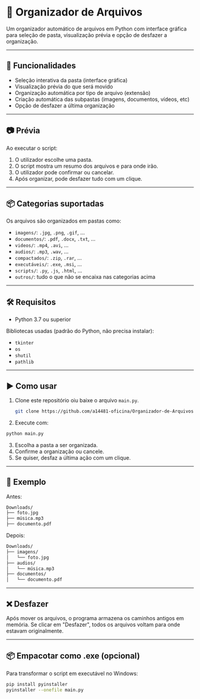 # 📂 Organizador de Arquivos

Um organizador automático de arquivos em Python com interface gráfica para seleção de pasta, visualização prévia e opção de desfazer a organização.

---

## 🚀 Funcionalidades

- Seleção interativa da pasta (interface gráfica)
- Visualização prévia do que será movido
- Organização automática por tipo de arquivo (extensão)
- Criação automática das subpastas (imagens, documentos, vídeos, etc)
- Opção de desfazer a última organização

---

## 📷 Prévia

Ao executar o script:

1. O utilizador escolhe uma pasta.
2. O script mostra um resumo dos arquivos e para onde irão.
3. O utilizador pode confirmar ou cancelar.
4. Após organizar, pode desfazer tudo com um clique.

---

## 📦 Categorias suportadas

Os arquivos são organizados em pastas como:

- `imagens/`: `.jpg`, `.png`, `.gif`, ...
- `documentos/`: `.pdf`, `.docx`, `.txt`, ...
- `videos/`: `.mp4`, `.avi`, ...
- `audios/`: `.mp3`, `.wav`, ...
- `compactados/`: `.zip`, `.rar`, ...
- `executáveis/`: `.exe`, `.msi`, ...
- `scripts/`: `.py`, `.js`, `.html`, ...
- `outros/`: tudo o que não se encaixa nas categorias acima

---

## 🛠️ Requisitos

- Python 3.7 ou superior

Bibliotecas usadas (padrão do Python, não precisa instalar):

- `tkinter`
- `os`
- `shutil`
- `pathlib`

---

## ▶️ Como usar

1. Clone este repositório oiu baixe o arquivo `main.py`.
   ```bash
   git clone https://github.com/a14481-oficina/Organizador-de-Arquivos
   
3. Execute com:

```bash
python main.py
```
3. Escolha a pasta a ser organizada.
4. Confirme a organização ou cancele.
5. Se quiser, desfaz a última ação com um clique.

---

## 🧪 Exemplo
Antes:

```bash
Downloads/
├── foto.jpg
├── música.mp3
├── documento.pdf
```
Depois:

```bash
Downloads/
├── imagens/
│   └── foto.jpg
├── audios/
│   └── música.mp3
├── documentos/
│   └── documento.pdf
```

---

## ❌ Desfazer
Após mover os arquivos, o programa armazena os caminhos antigos em memória. Se clicar em "Desfazer", todos os arquivos voltam para onde estavam originalmente.

---

## 📦 Empacotar como .exe (opcional)
Para transformar o script em executável no Windows:

```bash
pip install pyinstaller
pyinstaller --onefile main.py
```
